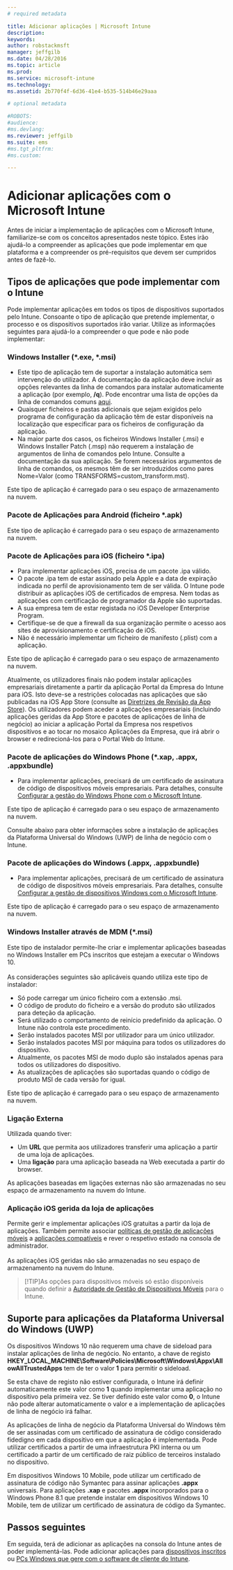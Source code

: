 ```yaml
---
# required metadata

title: Adicionar aplicações | Microsoft Intune
description:
keywords:
author: robstackmsft
manager: jeffgilb
ms.date: 04/28/2016
ms.topic: article
ms.prod:
ms.service: microsoft-intune
ms.technology:
ms.assetid: 2b770f4f-6d36-41e4-b535-514b46e29aaa

# optional metadata

#ROBOTS:
#audience:
#ms.devlang:
ms.reviewer: jeffgilb
ms.suite: ems
#ms.tgt_pltfrm:
#ms.custom:

---
```


# Adicionar aplicações com o Microsoft Intune
Antes de iniciar a implementação de aplicações com o Microsoft Intune, familiarize-se com os conceitos apresentados neste tópico. Estes irão ajudá-lo a compreender as aplicações que pode implementar em que plataforma e a compreender os pré-requisitos que devem ser cumpridos antes de fazê-lo.

## Tipos de aplicações que pode implementar com o Intune
Pode implementar aplicações em todos os tipos de dispositivos suportados pelo Intune. Consoante o tipo de aplicação que pretende implementar, o processo e os dispositivos suportados irão variar. Utilize as informações seguintes para ajudá-lo a compreender o que pode e não pode implementar:


### **Windows Installer (&#42;.exe, &#42;.msi)**
- Este tipo de aplicação tem de suportar a instalação automática sem intervenção do utilizador. A documentação da aplicação deve incluir as opções relevantes da linha de comandos para instalar automaticamente a aplicação (por exemplo, **/q**). Pode encontrar uma lista de opções da linha de comandos comuns [aqui](https://support.microsoft.com/en-us/kb/227091).
- Quaisquer ficheiros e pastas adicionais que sejam exigidos pelo programa de configuração da aplicação têm de estar disponíveis na localização que especificar para os ficheiros de configuração da aplicação.
- Na maior parte dos casos, os ficheiros Windows Installer (.msi) e Windows Installer Patch (.msp) não requerem a instalação de argumentos de linha de comandos pelo Intune. Consulte a documentação da sua aplicação. Se forem necessários argumentos de linha de comandos, os mesmos têm de ser introduzidos como pares Nome=Valor (como TRANSFORMS=custom_transform.mst).

Este tipo de aplicação é carregado para o seu espaço de armazenamento na nuvem.
### **Pacote de Aplicações para Android (ficheiro &#42;.apk)**
Este tipo de aplicação é carregado para o seu espaço de armazenamento na nuvem.
### **Pacote de Aplicações para iOS (ficheiro &#42;.ipa)**
- Para implementar aplicações iOS, precisa de um pacote .ipa válido.
- O pacote .ipa tem de estar assinado pela Apple e a data de expiração indicada no perfil de aprovisionamento tem de ser válida. O Intune pode distribuir as aplicações iOS de certificados de empresa. Nem todas as aplicações com certificação de programador da Apple são suportadas.
- A sua empresa tem de estar registada no iOS Developer Enterprise Program.
- Certifique-se de que a firewall da sua organização permite o acesso aos sites de aprovisionamento e certificação de iOS.
- Não é necessário implementar um ficheiro de manifesto (.plist) com a aplicação.

Este tipo de aplicação é carregado para o seu espaço de armazenamento na nuvem.

Atualmente, os utilizadores finais não podem instalar aplicações empresariais diretamente a partir da aplicação Portal da Empresa do Intune para iOS. Isto deve-se a restrições colocadas nas aplicações que são publicadas na iOS App Store (consulte as [Diretrizes de Revisão da App Store](https://developer.apple.com/app-store/review/guidelines/)). Os utilizadores podem aceder a aplicações empresariais (incluindo aplicações geridas da App Store e pacotes de aplicações de linha de negócio) ao iniciar a aplicação Portal da Empresa nos respetivos dispositivos e ao tocar no mosaico Aplicações da Empresa, que irá abrir o browser e redirecioná-los para o Portal Web do Intune.

### **Pacote de aplicações do Windows Phone (&#42;.xap, .appx, .appxbundle)**
- Para implementar aplicações, precisará de um certificado de assinatura de código de dispositivos móveis empresariais. Para detalhes, consulte [Configurar a gestão do Windows Phone com o Microsoft Intune](set-up-windows-phone-management-with-microsoft-intune.md).

Este tipo de aplicação é carregado para o seu espaço de armazenamento na nuvem.

Consulte abaixo para obter informações sobre a instalação de aplicações da Plataforma Universal do Windows (UWP) de linha de negócio com o Intune.

### **Pacote de aplicações do Windows (.appx, .appxbundle)**
- Para implementar aplicações, precisará de um certificado de assinatura de código de dispositivos móveis empresariais. Para detalhes, consulte [Configurar a gestão de dispositivos Windows com o Microsoft Intune](set-up-windows-device-management-with-microsoft-intune.md).

Este tipo de aplicação é carregado para o seu espaço de armazenamento na nuvem.
### **Windows Installer através de MDM (&#42;.msi)**
Este tipo de instalador permite-lhe criar e implementar aplicações baseadas no Windows Installer em PCs inscritos que estejam a executar o Windows 10.<br /><br />As considerações seguintes são aplicáveis quando utiliza este tipo de instalador:
- Só pode carregar um único ficheiro com a extensão .msi.
- O código de produto do ficheiro e a versão do produto são utilizados para deteção da aplicação.
- Será utilizado o comportamento de reinício predefinido da aplicação. O Intune não controla este procedimento.
- Serão instalados pacotes MSI por utilizador para um único utilizador.
- Serão instalados pacotes MSI por máquina para todos os utilizadores do dispositivo.
- Atualmente, os pacotes MSI de modo duplo são instalados apenas para todos os utilizadores do dispositivo.
- As atualizações de aplicações são suportadas quando o código de produto MSI de cada versão for igual.

Este tipo de aplicação é carregado para o seu espaço de armazenamento na nuvem.
### **Ligação Externa**
Utilizada quando tiver:
- Um **URL** que permita aos utilizadores transferir uma aplicação a partir de uma loja de aplicações.
- Uma **ligação** para uma aplicação baseada na Web executada a partir do browser.

As aplicações baseadas em ligações externas não são armazenadas no seu espaço de armazenamento na nuvem do Intune.
### **Aplicação iOS gerida da loja de aplicações**
Permite gerir e implementar aplicações iOS gratuitas a partir da loja de aplicações. Também permite associar [políticas de gestão de aplicações móveis](configure-and-deploy-mobile-application-management-policies-in-the-microsoft-intune-console.md) a [aplicações compatíveis](https://www.microsoft.com/en-us/server-cloud/products/microsoft-intune/partners.aspx) e rever o respetivo estado na consola de administrador.<br /><br />As aplicações iOS geridas não são armazenadas no seu espaço de armazenamento na nuvem do Intune.
> [!TIP]As opções para dispositivos móveis só estão disponíveis quando definir a [Autoridade de Gestão de Dispositivos Móveis](get-ready-to-enroll-devices-in-microsoft-intune.md) para o Intune.

## Suporte para aplicações da Plataforma Universal do Windows (UWP)
Os dispositivos Windows 10 não requerem uma chave de sideload para instalar aplicações de linha de negócio. No entanto, a chave de registo **HKEY_LOCAL_MACHINE\Software\Policies\Microsoft\Windows\Appx\AllowAllTrustedApps** tem de ter o valor **1** para permitir o sideload.

Se esta chave de registo não estiver configurada, o Intune irá definir automaticamente este valor como **1** quando implementar uma aplicação no dispositivo pela primeira vez. Se tiver definido este valor como **0**, o Intune não pode alterar automaticamente o valor e a implementação de aplicações de linha de negócio irá falhar.

As aplicações de linha de negócio da Plataforma Universal do Windows têm de ser assinadas com um certificado de assinatura de código considerado fidedigno em cada dispositivo em que a aplicação é implementada. Pode utilizar certificados a partir de uma infraestrutura PKI interna ou um certificado a partir de um certificado de raiz público de terceiros instalado no dispositivo.

Em dispositivos Windows 10 Mobile, pode utilizar um certificado de assinatura de código não Symantec para assinar aplicações **.appx** universais. Para aplicações **.xap** e pacotes **.appx** incorporados para o Windows Phone 8.1 que pretende instalar em dispositivos Windows 10 Mobile, tem de utilizar um certificado de assinatura de código da Symantec.

## Passos seguintes 

Em seguida, terá de adicionar as aplicações na consola do Intune antes de poder implementá-las. Pode adicionar aplicações para [dispositivos inscritos](add-apps-for-mobile-devices-in-microsoft-intune.md) ou [PCs Windows que gere com o software de cliente do Intune](add-apps-for-windows-pcs-in-microsoft-intune.md).

<!--HONumber=May16_HO4-->


